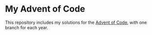 My Advent of Code
=================

This repository includes my solutions for the [Advent of Code](https://adventofcode.com/), with one branch for each year.
